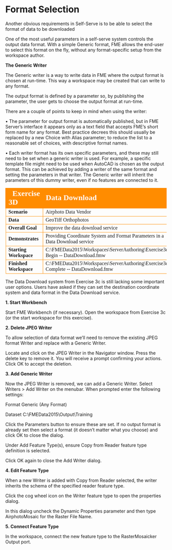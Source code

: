# Format Selection

Another obvious requirements in Self-Serve is to be able to select the format of data to be downloaded

One of the most useful parameters in a self-serve system controls the output data format. With a simple Generic format, FME allows the end-user to select this format on the fly, without any format-specific setup from the workspace author.

**The Generic Writer**

The Generic writer is a way to write data in FME where the output format is chosen at run-time.
This way a workspace may be created that can write to any format.

The output format is defined by a parameter so, by publishing the parameter, the user gets to choose the output format at run-time.

There are a couple of points to keep in mind when using the writer:

• The parameter for output format is automatically published, but in FME Server’s interface it appears only as a text field that accepts FME’s short form name for any format. Best practice decrees this should usually be replaced by a new Choice with Alias parameter; to reduce the list to a reasonable set of choices, with descriptive format names.

• Each writer format has its own specific parameters, and these may still need to be set when a generic writer is used. For example, a specific template file might need to be used when AutoCAD is chosen as the output format. This can be achieved by adding a writer of the same format and setting the parameters in that writer. The Generic writer will inherit the parameters of this dummy writer, even if no features are connected to it.

<table style="border-spacing: 0px;border-collapse: collapse;font-family:serif">
<tr>
<td style="vertical-align:middle;background-color:darkorange;border: 2px solid darkorange">
<i class="fa fa-cogs fa-lg fa-pull-left fa-fw" style="color:white;padding-right: 12px;vertical-align:text-top"></i>
<span style="color:white;font-size:x-large;font-weight: bold">Exercise 3D </span>
</td>
<td style="border: 2px solid darkorange;background-color:darkorange;color:white">
<span style="color:white;font-size:x-large;font-weight: bold">Data
Download</span>
</td>
</tr>

<tr>
<td style="border: 1px solid darkorange; font-weight: bold">Scenario</td>
<td style="border: 1px solid darkorange">Airphoto Data Vendor</td>
</tr>

<tr>
<td style="border: 1px solid darkorange; font-weight: bold">Data</td>
<td style="border: 1px solid darkorange">GeoTiff Orthophotos</td>
</tr>

<tr>
<td style="border: 1px solid darkorange; font-weight: bold">Overall Goal</td>
<td style="border: 1px solid darkorange">Improve
the
data
download
service</td>
</tr>

<tr>
<td style="border: 1px solid darkorange; font-weight: bold">Demonstrates</td>
<td style="border: 1px solid darkorange">Providing
Coordinate
System
and
Format
Parameters
in
a
Data
Download
service</td>
</tr>

<tr>
<td style="border: 1px solid darkorange; font-weight: bold">Starting Workspace</td>
<td style="border: 1px solid darkorange">C:\FMEData2015\Workspaces\ServerAuthoring\Exercise3d-­‐Begin -­‐
DataDownload.fmw</td>
</tr>

<tr>
<td style="border: 1px solid darkorange; font-weight: bold">Finished Workspace</td>
<td style="border: 1px solid darkorange">C:\FMEData2015\Workspaces\ServerAuthoring\Exercise3d-­‐Complete -­‐
DataDownload.fmw</td>
</tr>

</table>

The Data Download system from Exercise 3c is still lacking some important user options. Users have asked if they can set the destination coordinate system and data format in the Data Download service.

**1. Start Workbench**

Start FME Workbench (if necessary). Open the workspace from Exercise 3c (or the start workspace for this exercise).

**2. Delete JPEG Writer**

To allow selection of data format we’ll need to remove the existing JPEG format Writer and replace with a Generic Writer.

Locate and click on the JPEG Writer in the Navigator window. Press the delete key to remove it. You will receive a prompt confirming your actions. Click OK to accept the deletion.

**3. Add Generic Writer**

Now the JPEG Writer is removed, we can add a Generic Writer.
Select Writers > Add Writer on the menubar. When prompted enter the following settings:

Format Generic (Any Format)

Dataset C:\FMEData2015\Output\Training

Click the Parameters button to ensure these are set. If no output format is already set then select a format (it doesn’t matter what you choose) and click OK to close the dialog.

Under Add Feature Type(s), ensure Copy from Reader feature type definition is selected.

Click OK again to close the Add Writer dialog.

**4. Edit Feature Type**

When a new Writer is added with Copy from Reader selected, the writer inherits the schema of the specified reader feature type.

Click the cog wheel icon on the Writer feature type to open the properties dialog.

In this dialog uncheck the Dynamic Properties parameter and then type AirphotoMosaic for the Raster File Name.

**5. Connect Feature Type**

In the workspace, connect the new feature type to the RasterMosaicker Output port.